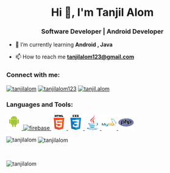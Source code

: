 <h1 align="center">Hi 👋, I'm Tanjil Alom</h1>
<h3 align="center">Software Developer | Android Developer</h3>


- 🌱 I’m currently learning **Android , Java**

- 📫 How to reach me **tanjilalom123@gmail.com**

<h3 align="left">Connect with me:</h3>
<p align="left">
<a href="https://linkedin.com/in/tanjilalom" target="blank"><img align="center" src="https://raw.githubusercontent.com/rahuldkjain/github-profile-readme-generator/master/src/images/icons/Social/linked-in-alt.svg" alt="tanjilalom" height="30" width="40" /></a>
<a href="https://fb.com/tanjilalom123" target="blank"><img align="center" src="https://raw.githubusercontent.com/rahuldkjain/github-profile-readme-generator/master/src/images/icons/Social/facebook.svg" alt="tanjilalom123" height="30" width="40" /></a>
<a href="https://instagram.com/tanjil.alom" target="blank"><img align="center" src="https://raw.githubusercontent.com/rahuldkjain/github-profile-readme-generator/master/src/images/icons/Social/instagram.svg" alt="tanjil.alom" height="30" width="40" /></a>
</p>

<h3 align="left">Languages and Tools:</h3>
<p align="left"> <a href="https://developer.android.com" target="_blank" rel="noreferrer"> <img src="https://raw.githubusercontent.com/devicons/devicon/master/icons/android/android-original-wordmark.svg" alt="android" width="40" height="40"/> </a> <a href="https://firebase.google.com/" target="_blank" rel="noreferrer"> <img src="https://www.vectorlogo.zone/logos/firebase/firebase-icon.svg" alt="firebase" width="40" height="40"/> </a> <a href="https://www.w3.org/html/" target="_blank" rel="noreferrer"> <img src="https://raw.githubusercontent.com/devicons/devicon/master/icons/html5/html5-original-wordmark.svg" alt="html5" width="40" height="40"/> </a><a href="https://www.w3schools.com/css/" target="_blank" rel="noreferrer"> <img src="https://raw.githubusercontent.com/devicons/devicon/master/icons/css3/css3-original-wordmark.svg" alt="css3" width="40" height="40"/> </a> <a href="https://www.java.com" target="_blank" rel="noreferrer"> <img src="https://raw.githubusercontent.com/devicons/devicon/master/icons/java/java-original.svg" alt="java" width="40" height="40"/> </a> <a href="https://www.mysql.com/" target="_blank" rel="noreferrer"> <img src="https://raw.githubusercontent.com/devicons/devicon/master/icons/mysql/mysql-original-wordmark.svg" alt="mysql" width="40" height="40"/> </a>  <a href="https://www.php.net" target="_blank" rel="noreferrer"> <img src="https://raw.githubusercontent.com/devicons/devicon/master/icons/php/php-original.svg" alt="php" width="40" height="40"/> </a> </p> 

<p><img align="left" src="https://github-readme-stats.vercel.app/api/top-langs?username=tanjilalom&show_icons=true&locale=en&layout=compact" alt="tanjilalom" /></p>

<p>&nbsp;<img align="center" src="https://github-readme-stats.vercel.app/api?username=tanjilalom&show_icons=true&locale=en" alt="tanjilalom" /></p> <br>

<p align="left"> <img src="https://komarev.com/ghpvc/?username=tanjilalom&label=Profile%20views&color=0e75b6&style=flat" alt="tanjilalom" /> </p>
